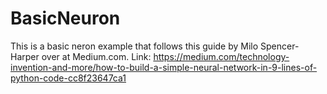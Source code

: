 ﻿# BasicNeuron
This is a basic neron example that follows this guide by Milo Spencer-Harper over at Medium.com.
Link: https://medium.com/technology-invention-and-more/how-to-build-a-simple-neural-network-in-9-lines-of-python-code-cc8f23647ca1
